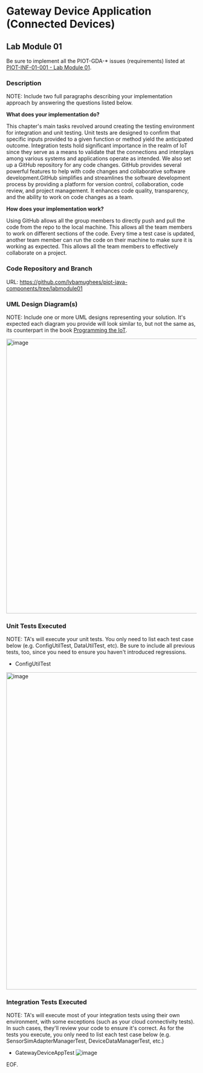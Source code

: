 # Gateway Device Application (Connected Devices)

## Lab Module 01

Be sure to implement all the PIOT-GDA-* issues (requirements) listed at [PIOT-INF-01-001 - Lab Module 01](https://github.com/orgs/programming-the-iot/projects/1#column-9974937).

### Description

NOTE: Include two full paragraphs describing your implementation approach by answering the questions listed below.

**What does your implementation do?**

This chapter's main tasks revolved around creating the testing environment for integration and unit testing. Unit tests are designed to confirm that specific inputs provided to a given function or method yield the anticipated outcome. Integration tests hold significant importance in the realm of IoT since they serve as a means to validate that the connections and interplays among various systems and applications operate as intended. We also set up a GitHub repository for any code changes. GitHub provides several powerful features to help with code changes and collaborative software development.GitHub simplifies and streamlines the software development process by providing a platform for version control, collaboration, code review, and project management. It enhances code quality, transparency, and the ability to work on code changes as a team. 

**How does your implementation work?**

Using GitHub allows all the group members to directly push and pull the code from the repo to the local machine. This allows all the team members to work on different sections of the code. Every time a test case is updated, another team member can run the code on their machine to make sure it is working as expected. This allows all the team members to effectively collaborate on a project.
### Code Repository and Branch

URL: https://github.com/lybamughees/piot-java-components/tree/labmodule01

### UML Design Diagram(s)

NOTE: Include one or more UML designs representing your solution. It's expected each
diagram you provide will look similar to, but not the same as, its counterpart in the
book [Programming the IoT](https://learning.oreilly.com/library/view/programming-the-internet/9781492081401/).

<img width="725" alt="image" src="https://github.com/lybamughees/book-exercise-docs/assets/66569488/fe30e096-2331-42c0-b983-631c3d436f8a">


### Unit Tests Executed

NOTE: TA's will execute your unit tests. You only need to list each test case below
(e.g. ConfigUtilTest, DataUtilTest, etc). Be sure to include all previous tests, too,
since you need to ensure you haven't introduced regressions.

- ConfigUtilTest
<img width="837" alt="image" src="https://github.com/lybamughees/book-exercise-docs/assets/66569488/33889b0f-5abf-49dc-a9cd-5ba9e0756588">


### Integration Tests Executed

NOTE: TA's will execute most of your integration tests using their own environment, with
some exceptions (such as your cloud connectivity tests). In such cases, they'll review
your code to ensure it's correct. As for the tests you execute, you only need to list each
test case below (e.g. SensorSimAdapterManagerTest, DeviceDataManagerTest, etc.)

- GatewayDeviceAppTest
![image](https://github.com/lybamughees/book-exercise-docs/assets/66569488/c27b3580-56cc-4537-8e18-1647a6a2834c)

EOF.
